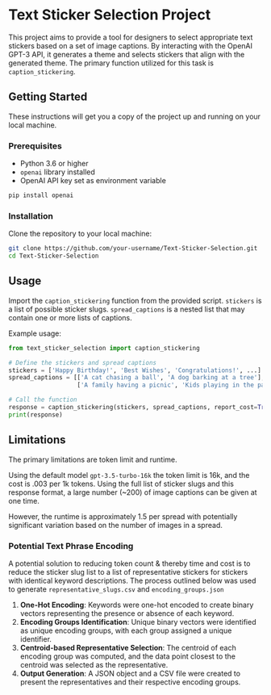 
# Text Sticker Selection Project

This project aims to provide a tool for designers to select appropriate text stickers based on a set of image captions. By interacting with the OpenAI GPT-3 API, it generates a theme and selects stickers that align with the generated theme. The primary function utilized for this task is `caption_stickering`.

## Getting Started

These instructions will get you a copy of the project up and running on your local machine.

### Prerequisites

- Python 3.6 or higher
- `openai` library installed
- OpenAI API key set as environment variable

```bash
pip install openai
```

### Installation

Clone the repository to your local machine:

```bash
git clone https://github.com/your-username/Text-Sticker-Selection.git
cd Text-Sticker-Selection
```

## Usage

Import the `caption_stickering` function from the provided script.
`stickers` is a list of possible sticker slugs.
`spread_captions` is a nested list that may contain one or more lists of captions.

Example usage:

```python
from text_sticker_selection import caption_stickering

# Define the stickers and spread captions
stickers = ['Happy Birthday!', 'Best Wishes', 'Congratulations!', ...]
spread_captions = [['A cat chasing a ball', 'A dog barking at a tree'], 
                   ['A family having a picnic', 'Kids playing in the park']]

# Call the function
response = caption_stickering(stickers, spread_captions, report_cost=True)
print(response)
```

## Limitations

The primary limitations are token limit and runtime. 

Using the default model `gpt-3.5-turbo-16k` the token limit is 16k, and the cost is .003 per 1k tokens. Using the full list of sticker slugs and this response format, a large number (~200) of image captions can be given at one time.

However, the runtime is approximately 1.5 per spread with potentially significant variation based on the number of images in a spread.


### Potential Text Phrase Encoding
A potential solution to reducing token count & thereby time and cost is to reduce the sticker slug list to a list of representative stickers for stickers with identical keyword descriptions. The process outlined below was used to generate `representative_slugs.csv` and `encoding_groups.json`

1. **One-Hot Encoding**: Keywords were one-hot encoded to create binary vectors representing the presence or absence of each keyword.
2. **Encoding Groups Identification**: Unique binary vectors were identified as unique encoding groups, with each group assigned a unique identifier.
3. **Centroid-based Representative Selection**: The centroid of each encoding group was computed, and the data point closest to the centroid was selected as the representative.
4. **Output Generation**: A JSON object and a CSV file were created to present the representatives and their respective encoding groups.
